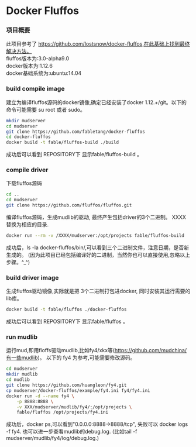 Docker Fluffos
==============
### 项目概要 

此项目参考了 https://github.com/lostsnow/docker-fluffos,在此基础上找到最终解决方法。<br> 
fluffos版本为:3.0-alpha9.0<br> 
docker版本为:1.12.6<br> 
docker基础系统为:ubuntu:14.04<br> 

### build compile image

  建立为编译fluffos源码的docker镜像,确定已经安装了docker 1.12.+/git。以下的命令可能需要
su root 或者 sudo。
```bash
mkdir mudserver
cd mudserver
git clone https://github.com/fabletang/docker-fluffos
cd docker-fluffos
docker build -t fable/fluffos-build ./build
```
成功后可以看到  REPOSITORY下 显示fable/fluffos-build  。

### compile driver

  下载fluffos源码
```bash
cd ..
cd mudserver 
git clone https://github.com/fluffos/fluffos.git
```
  编译fluffos源码，生成mudlib的驱动, 最终产生包括driver的3个二进制。 
XXXX替换为相应的目录.

```bash
docker run --rm -v /XXXX/mudserver:/opt/projects fable/fluffos-build
```
成功后，ls -la docker-fluffos/bin/,可以看到三个二进制文件，注意日期，是否新生成的。
(因为此项目已经包括编译好的二进制，当然你也可以直接使用,忽略以上步骤。^_^)

### build driver image

  生成fluffos驱动镜像,实际就是把 3个二进制打包进docker, 同时安装其运行需要的lib库。
```bash
docker build -t fable/fluffos ./docker-fluffos
``` 
成功后可以看到  REPOSITORY下 显示fable/fluffos 。

### run mudlib

  运行mud,即用floffs驱动mudlib,比如fy4/xkx等(https://github.com/mudchina/有一些mudlib)。
以下的 fy4 为参考,可能需要修改源码。
```bash
cd mudserver
mkdir mudlib
cd mudlib
git clone https://github.com/huangleon/fy4.git
cp mudserver/docker-fluffos/example/fy4.ini fy4/fy4.ini
docker run -d --name fy4 \
    -p 8888:8888 \
    -v XXX/mudserver/mudlib/fy4/:/opt/projects \
    fable/fluffos /opt/projects/fy4.ini
```
成功后，docker ps,可以看到"0.0.0.0:8888->8888/tcp", 失败可以 docker logs -f fy4.
也可以进一步查看mudlib的debug.log. (比如tail -f mudserver/mudlib/fy4/log/debug.log.)

